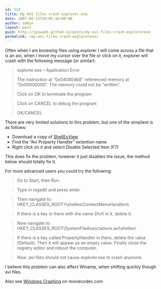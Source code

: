 ```yaml
---
id: 123
title: My AVI files crash explorer.exe
date: 2007-06-13T20:05:16+00:00
author: admin
layout: post
guid: http://jpswade.github.io/posts/my-avi-files-crash-explorerexe
permalink: /my-avi-files-crash-explorerexe/
---
```

<p class="lead">
  Often when I am browsing files using explorer I will come across a file that is an avi, when I move my cursor over the file or click on it, explorer will crash with the following message (or similar):
</p>

> explorer.exe &#8211; Application Error
> 
> The instruction at &#8220;0x04080db8&#8221; referenced memory at &#8220;0x00000000&#8221;. The memory could not be &#8220;written&#8221;.
> 
> Click on OK to terminate the program
  
> Click on CANCEL to debug the program
> 
> OK/CANCEL

<!--more-->There are very limited solutions to this problem, but one of the simpliest is as follows:

  * Download a copy of [ShellExView](http://www.snapfiles.com/get/shellexview.html)
  * Find the &#8220;Avi Property Handler&#8221; extention name
  * Right click on it and select Disable Selected Item (F7)

This does fix the problem, however it just disables the issue, the method below should totally fix it.
  
For more advanced users you could try the following:

> Go to Start, then Run.
  
> Type in regedit and press enter.
  
> Then navigate to: HKEY\_CLASSES\_ROOT\*\shellex\ContextMenuHandlers\
  
> If there is a key in there with the name DivX in it, delete it.
  
> Now navigate to: HKEY\_CLASSES\_ROOT\SystemFileAssociations\.avi\shellex\
  
> If there is a key called PropertyHandler in there, delete the value (Default). Then it will appear as an empty value. Finally close the registry editor and reboot the computer.
  
> Now .avi files should not cause explorer.exe to crash anymore.

I believe this problem can also affect Winamp, when shifting quickly though avi files.

Also see [Windows Crashing](http://www.moviecodec.com/topics/3379p2.html) on moviecodec.com